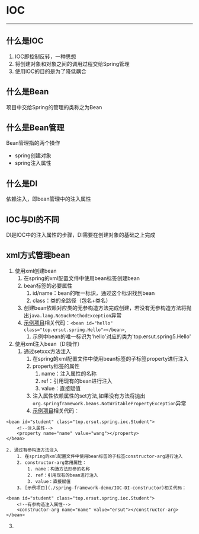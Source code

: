 # IOC

----------

## 什么是IOC
1. IOC即控制反转，一种思想
2. 将创建对象和对象之间的调用过程交给Spring管理
2. 使用IOC的目的是为了降低耦合

## 什么是Bean
项目中交给Spring的管理的类称之为Bean

## 什么是Bean管理
Bean管理指的两个操作
- spring创建对象
- spring注入属性

## 什么是DI
依赖注入，即bean管理中的注入属性

## IOC与DI的不同
DI是IOC中的注入属性的步骤，DI需要在创建对象的基础之上完成

## xml方式管理bean
1. 使用xml创建bean
	1. 在spring的xml配置文件中使用bean标签创建bean
	2. bean标签的必要属性
		1. id/name：bean的唯一标识，通过这个标识找到bean
		2. class：类的全路径（包名+类名）
	3. 创建bean依赖对应类的无参构造方法完成创建，若没有无参构造方法将抛出`java.lang.NoSuchMethodException`异常
	4. [示例项目](./spring-framework-demo/helloWorld)相关代码：`<bean id="hello" class="top.ersut.spring.Hello"></bean>`,
		1. 示例中bean的唯一标识为'hello'对应的类为'top.ersut.spring5.Hello'
2. 使用xml注入bean（DI操作）
	1. 通过setxxx方法注入
		1.  在spring的xml配置文件中使用bean标签的子标签property进行注入
		2.  property标签的属性
			1.  name：注入属性的名称
			2.  ref：引用现有的bean进行注入
			3.  value：直接赋值
		3.  注入属性依赖属性的set方法,如果没有方法将抛出`org.springframework.beans.NotWritablePropertyException`异常
		4.  [示例项目](./spring-framework-demo/IOC-DI-setxxx)相关代码：
```
<bean id="student" class="top.ersut.spring.ioc.Student">
    <!--注入属性-->
    <property name="name" value="wang"></property>
</bean>
```

	2. 通过有参构造方法注入
		1. 在spring的xml配置文件中使用bean标签的子标签constructor-arg进行注入
		2. constructor-arg常用属性：
			1. name：构造方法形参的名称
			2. ref：引用现有的bean进行注入
			3. value：直接赋值
		3. [示例项目](./spring-framework-demo/IOC-DI-constructor)相关代码：
```
<bean id="student" class="top.ersut.spring.ioc.Student">
    <!--有参构造注入属性-->
    <constructor-arg name="name" value="ersut"></constructor-arg>
</bean>
```
3. 